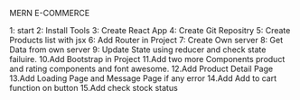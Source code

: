 MERN E-COMMERCE

1: start
2: Install Tools
3: Create React App
4: Create Git Repositry
5: Create Products list with jsx
6: Add Router in Project
7: Create Own server
8: Get Data from own server
9: Update State using reducer and check state failuire.
10.Add Bootstrap in Project
11.Add two more Components product and rating components and font awesome.
12.Add Product Detail Page
13.Add Loading Page and Message Page if any error
14.Add Add to cart function on button
15.Add check stock status
